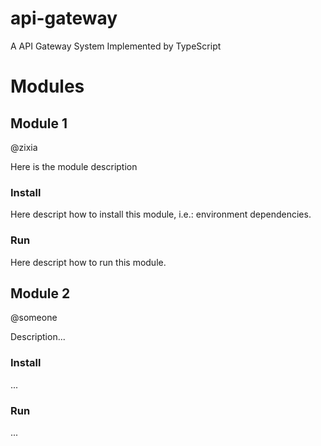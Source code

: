 # api-gateway
A API Gateway System Implemented by TypeScript

# Modules

## Module 1

@zixia

Here is the module description

### Install

Here descript how to install this module, i.e.: environment dependencies.

### Run

Here descript how to run this module.

## Module 2

@someone

Description...

### Install

...

### Run

...
